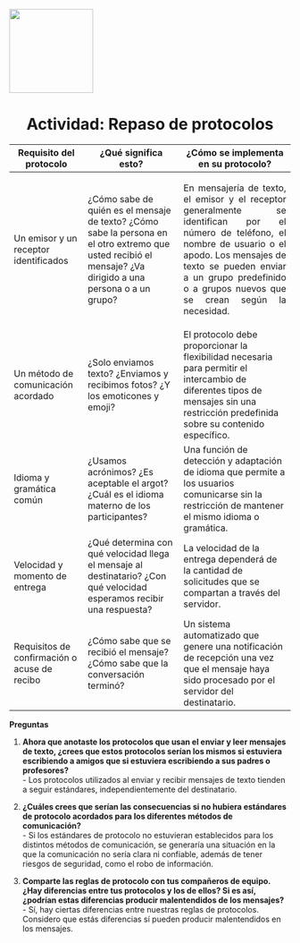 <p align="left">
  <img src="https://semanadelcannabis.cayetano.edu.pe/assets/img/logo-upch.png" width="150">
  <h1 align="center">Actividad: Repaso de protocolos</h1>
</p>


|Requisito del protocolo|¿Qué significa esto?|¿Cómo se implementa en su protocolo?|
|--|--|--|
| Un emisor y un receptor identificados | ¿Cómo sabe de quién es el mensaje de texto? ¿Cómo sabe la persona en el otro extremo que usted recibió el mensaje? ¿Va dirigido a una persona o a un grupo? | <p align="justify">En mensajería de texto, el emisor y el receptor generalmente se identifican por el número de teléfono, el nombre de usuario o el apodo. Los mensajes de texto se pueden enviar a un grupo predefinido o a grupos nuevos que se crean según la necesidad.</p> |
| Un método de comunicación acordado | ¿Solo enviamos texto? ¿Enviamos y recibimos fotos? ¿Y los emoticones y emoji? | El protocolo debe proporcionar la flexibilidad necesaria para permitir el intercambio de diferentes tipos de mensajes sin una restricción predefinida sobre su contenido específico. |
| Idioma y gramática común | ¿Usamos acrónimos? ¿Es aceptable el argot? ¿Cuál es el idioma materno de los participantes? | Una función de detección y adaptación de idioma que permite a los usuarios comunicarse sin la restricción de mantener el mismo idioma o gramática.  |
| Velocidad y momento de entrega | ¿Qué determina con qué velocidad llega el mensaje al destinatario? ¿Con qué velocidad esperamos recibir una respuesta? | La velocidad de la entrega dependerá de la cantidad de solicitudes que se compartan a través del servidor. |
| Requisitos de confirmación o acuse de recibo | ¿Cómo sabe que se recibió el mensaje? ¿Cómo sabe que la conversación terminó? | Un sistema automatizado que genere una notificación de recepción una vez que el mensaje haya sido procesado por el servidor del destinatario. |

**Preguntas**

1. **Ahora que anotaste los protocolos que usan el enviar y leer mensajes de texto, ¿crees que estos
protocolos serían los mismos si estuviera escribiendo a amigos que si estuviera escribiendo a
sus padres o profesores?** <br>- Los protocolos utilizados al enviar y recibir mensajes de texto tienden a seguir estándares, independientemente del destinatario.

3. **¿Cuáles crees que serían las consecuencias si no hubiera estándares de protocolo acordados
para los diferentes métodos de comunicación?** <br>- Si los estándares de protocolo no estuvieran establecidos para los distintos métodos de comunicación, se generaría una situación en la que la comunicación no sería clara ni confiable, además de tener riesgos de seguridad, como el robo de información.

5. **Comparte las reglas de protocolo con tus compañeros de equipo. ¿Hay diferencias entre tus
protocolos y los de ellos? Si es así, ¿podrían estas diferencias producir malentendidos de los
mensajes?** <br>- Sí, hay ciertas diferencias entre nuestras reglas de protocolos. Considero que estás diferencias sí pueden producir malentendidos en los mensajes.
